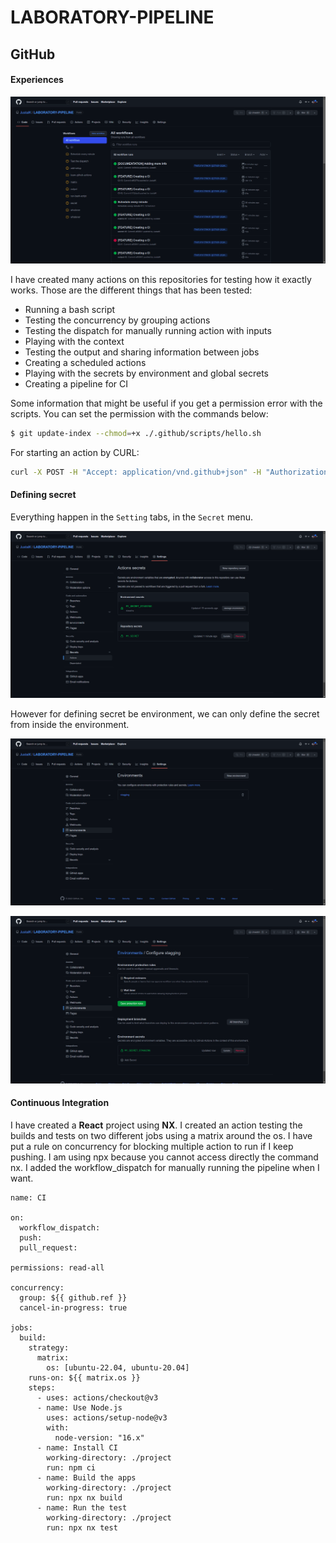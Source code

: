 # LABORATORY-PIPELINE

## GitHub

#### Experiences

![./documentation/4.png](./documentation/4.png)

I have created many actions on this repositories for testing how it exactly works. Those are the different things that has been tested:

- Running a bash script
- Testing the concurrency by grouping actions
- Testing the dispatch for manually running action with inputs
- Playing with the context
- Testing the output and sharing information between jobs
- Creating a scheduled actions
- Playing with the secrets by environment and global secrets
- Creating a pipeline for CI

Some information that might be useful if you get a permission error with the scripts. You can set the permission with the commands below:

```bash
$ git update-index --chmod=+x ./.github/scripts/hello.sh
```

For starting an action by CURL:

```bash
curl -X POST -H "Accept: application/vnd.github+json" -H "Authorization: Bearer <BEARER TOKEN>" "https://api.github.com/repos/justalk/LABORATORY-PIPELINE/actions/workflows/dispatch.yml/dispatches" -d '{"ref":"feature/check-github-pipeline","inputs":{"testVariable":"KEVIN", "environment":"stagging"}}'
```

#### Defining secret

Everything happen in the `Setting` tabs, in the `Secret` menu.

![./documentation/3.png](./documentation/3.png)

However for defining secret be environment, we can only define the secret from inside the environment.

![./documentation/1.png](./documentation/1.png)

![./documentation/2.png](./documentation/2.png)

#### Continuous Integration

I have created a **React** project using **NX**. I created an action testing the builds and tests on two different jobs using a matrix around the os. I have put a rule on concurrency for blocking multiple action to run if I keep pushing. I am using npx because you cannot access directly the command nx. I added the workflow_dispatch for manually running the pipeline when I want.

```
name: CI

on:
  workflow_dispatch:
  push:
  pull_request:

permissions: read-all

concurrency:
  group: ${{ github.ref }}
  cancel-in-progress: true

jobs:
  build:
    strategy:
      matrix:
        os: [ubuntu-22.04, ubuntu-20.04]
    runs-on: ${{ matrix.os }}
    steps:
      - uses: actions/checkout@v3
      - name: Use Node.js
        uses: actions/setup-node@v3
        with:
          node-version: "16.x"
      - name: Install CI
        working-directory: ./project
        run: npm ci
      - name: Build the apps
        working-directory: ./project
        run: npx nx build
      - name: Run the test
        working-directory: ./project
        run: npx nx test
```
